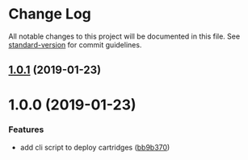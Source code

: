 # Change Log

All notable changes to this project will be documented in this file. See [standard-version](https://github.com/conventional-changelog/standard-version) for commit guidelines.

<a name="1.0.1"></a>
## [1.0.1](https://github.com/cesconix/salesforce-deploy-cli/compare/v1.0.0...v1.0.1) (2019-01-23)



<a name="1.0.0"></a>
# 1.0.0 (2019-01-23)


### Features

* add cli script to deploy cartridges ([bb9b370](https://github.com/cesconix/salesforce-deploy-cli/commit/bb9b370))
